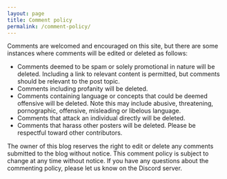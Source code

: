 ```yaml
---
layout: page
title: Comment policy
permalink: /comment-policy/
---
```


Comments are welcomed and encouraged on this site, but there are some instances where comments will be edited or deleted as follows:

* Comments deemed to be spam or solely promotional in nature will be deleted. Including a link to relevant content is permitted, but comments should be relevant to the post topic.
* Comments including profanity will be deleted.
* Comments containing language or concepts that could be deemed offensive will be deleted. Note this may include abusive, threatening, pornographic, offensive, misleading or libelous language.
* Comments that attack an individual directly will be deleted.
* Comments that harass other posters will be deleted. Please be respectful toward other contributors.

The owner of this blog reserves the right to edit or delete any comments submitted to the blog without notice. This comment policy is subject to change at any time without notice. If you have any questions about the commenting policy, please let us know on the Discord server. 